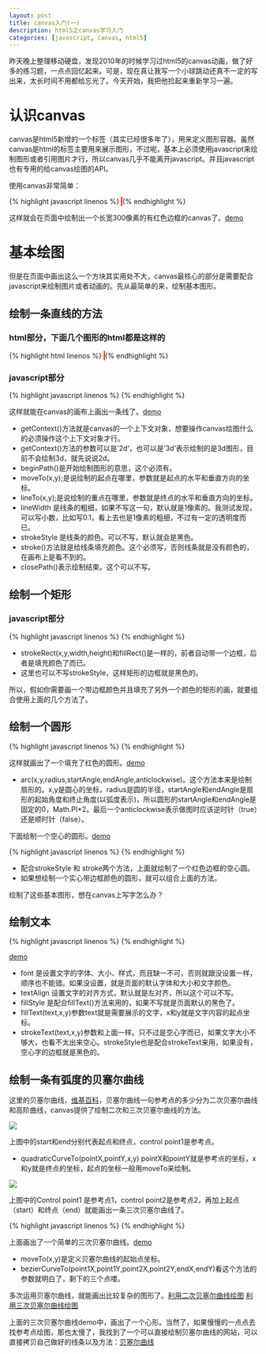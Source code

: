 ```yaml
---
layout: post
title: canvas入门(一)
description: html5之canvas学习入门
categories: [javascript, canvas, html5]
---
```

昨天晚上整理移动硬盘，发现2010年的时候学习过html5的canvas动画，做了好多的练习题，一点点回忆起来。可是，现在真让我写一个小球跳动还真不一定的写出来，太长时间不用都给忘光了。今天开始，我把他捡起来重新学习一遍。

# 认识canvas

canvas是html5新增的一个标签（其实已经很多年了），用来定义图形容器。虽然canvas是html的标签主要用来展示图形，不过呢，基本上必须使用javascript来绘制图形或者引用图片才行，所以canvas几乎不能离开javascript。并且javascript也有专用的给canvas绘图的API。

使用canvas非常简单：

{% highlight javascript linenos %}
<canvas width='300' height='300px' style='border: 1px solid red;'></canvas>
{% endhighlight %}

这样就会在页面中绘制出一个长宽300像素的有红色边框的canvas了。[demo](http://woaixiangbao.github.io/demo/20160825/canvas-demo1.html)

# 基本绘图

但是在页面中画出这么一个方块其实用处不大，canvas最核心的部分是需要配合javascript来绘制图片或者动画的。先从最简单的来，绘制基本图形。

## 绘制一条直线的方法

### html部分，下面几个图形的html都是这样的
{% highlight html linenos %}
<canvas id='canvas' width='300' height='300px' style='border: 1px solid red;'></canvas>
{% endhighlight %}
### javascript部分
{% highlight javascript linenos %}
    <script>
        var canvas = document.querySelector('#canvas');
        if(canvas.getContext){
           var ctx = canvas.getContext('2d');
        }
        ctx.beginPath();
        ctx.moveTo(20,20);
        ctx.lineTo(50,50);
        ctx.lineWidth = 1;
        ctx.strokeStyle = 'red';
        ctx.stroke();
        ctx.closePath();
    </script>
{% endhighlight %}

这样就能在canvas的画布上画出一条线了。[demo](http://woaixiangbao.github.io/demo/20160825/canvas-demo2.html)

* getContext()方法就是canvas的一个上下文对象，想要操作canvas绘图什么的必须操作这个上下文对象才行。
* getContext()方法的参数可以是’2d‘，也可以是’3d‘表示绘制的是3d图形，目前不会绘制3d，就先说说2d。
* beginPath()是开始绘制图形的意思，这个必须有。
* moveTo(x,y);是说绘制的起点在哪里，参数就是起点的水平和垂直方向的坐标。
* lineTo(x,y);是说绘制的重点在哪里，参数就是终点的水平和垂直方向的坐标。
* lineWidth 是线条的粗细，如果不写这一句，默认就是1像素的。我测试发现，可以写小数，比如写0.1，看上去也是1像素的粗细，不过有一定的透明度而已。
* strokeStyle 是线条的颜色。可以不写，默认就会是黑色。
* stroke()方法就是给线条填充颜色。这个必须写，否则线条就是没有颜色的，在画布上是看不到的。
* closePath()表示绘制结束。这个可以不写。

## 绘制一个矩形

### javascript部分

{% highlight javascript linenos %}
    <script>
        var canvas = document.querySelector('#canvas');
            if(canvas.getContext){
               var ctx = canvas.getContext('2d');
            }

            ctx.fillStyle = 'yellow';
            ctx.fillRect(50,50,200,100);
    </script>
{% endhighlight %}

这样就能在canvas的画布上画出一个实心的矩形了。[demo](http://woaixiangbao.github.io/demo/20160825/canvas-demo3.html)

* fillStyle 是填充颜色。如果不写这个，那默认填充的就是黑色。
* fillRect(x,y,width,height)是绘制矩形的方法，x是左上角的水平坐标，y是左上角的垂直坐标，width和hegiht分别是矩形的宽和高

如果想画一个空心的矩形是这样的：[demo](http://woaixiangbao.github.io/demo/20160825/canvas-demo4.html)

{% highlight javascript linenos %}
    <script>
        var canvas = document.querySelector('#canvas');
            if(canvas.getContext){
               var ctx = canvas.getContext('2d');
            }
            ctx.strokeStyle = 'red';
            ctx.strokeRect(30,40,50,90);
    </script>
{% endhighlight %}

* strokeRect(x,y,width,height)和fillRect()是一样的，前者自动带一个边框，后者是填充颜色了而已。
* 这里也可以不写strokeStyle，这样矩形的边框就是黑色的。

所以，假如你需要画一个带边框颜色并且填充了另外一个颜色的矩形的画，就要组合使用上面的几个方法了。

## 绘制一个圆形

{% highlight javascript linenos %}
    <script>
        var canvas = document.querySelector('#canvas');
            if(canvas.getContext){
               var ctx = canvas.getContext('2d');
            }
            ctx.beginPath();
            ctx.arc(60,60,50,0,Math.PI * 2,true);
            ctx.fillStyle = 'red';
            ctx.fill();
    </script>
{% endhighlight %}

这样就画出了一个填充了红色的圆形。[demo](http://woaixiangbao.github.io/demo/20160825/canvas-demo5.html)

* arc(x,y,radius,startAngle,endAngle,anticlockwise)。这个方法本来是绘制扇形的。x,y是圆心的坐标，radius是圆的半径，startAngle和endAngle是扇形的起始角度和终止角度(以弧度表示)，所以圆形的startAngle和endAngle是固定的0，Math.PI*2。最后一个anticlockwise表示做图时应该逆时针（true）还是顺时针（false）。

下面绘制一个空心的圆形。[demo](http://woaixiangbao.github.io/demo/20160825/canvas-demo6.html)

{% highlight javascript linenos %}
    <script>
        var canvas = document.querySelector('#canvas');
            if(canvas.getContext){
               var ctx = canvas.getContext('2d');
            }
            ctx.beginPath();
            ctx.arc(60,60,50,0,Math.PI * 2,true);
            ctx.strokeStyle = 'red';
            ctx.stroke();
    </script>
{% endhighlight %}

* 配合strokeStyle 和 stroke两个方法，上面就绘制了一个红色边框的空心圆。
* 如果想绘制一个实心带边框颜色的圆形，就可以组合上面的方法。

绘制了这些基本图形，想在canvas上写字怎么办？

## 绘制文本

{% highlight javascript linenos %}
    <script>
        var canvas = document.querySelector('#canvas');
            if(canvas.getContext){
               var ctx = canvas.getContext('2d');
            }
            ctx.font = 'Bold 52px Arial';
            ctx.textAlign = 'left';
            ctx.fillStyle = 'blue';
            ctx.fillText('简庆',10,50);
            ctx.strokeStyle = 'red';
            ctx.strokeText('简庆',10,100);
    </script>
{% endhighlight %}

[demo](http://woaixiangbao.github.io/demo/20160825/canvas-demo7.html)

* font 是设置文字的字体、大小、样式，而且缺一不可，否则就跟没设置一样，顺序也不能错。如果没设置，就是页面的默认字体和大小和文字颜色。
* textAlign 设置文字的对齐方式，默认就是左对齐，所以这个可以不写。
* fillStyle 是配合fillText()方法来用的，如果不写就是页面默认的黑色了。
* fillText(text,x,y)参数text就是需要展示的文字，x和y就是文字内容的起点坐标。
* strokeText(text,x,y)参数和上面一样。只不过是空心字而已，如果文字大小不够大，也看不太出来空心。strokeStyle也是配合strokeText来用，如果没有，空心字的边框就是黑色的。

## 绘制一条有弧度的贝塞尔曲线

这里的贝塞尔曲线，[维基百科](https://zh.wikipedia.org/wiki/%E8%B2%9D%E8%8C%B2%E6%9B%B2%E7%B7%9A)，贝塞尔曲线一句参考点的多少分为二次贝塞尔曲线和高阶曲线，canvas提供了绘制二次和三次贝塞尔曲线的方法。

<img src="http://woaixiangbao.github.io/images/20160825/bezierCurveTo2.jpg" >

上图中的start和end分别代表起点和终点，control point1是参考点。

* quadraticCurveTo(pointX,pointY,x,y) pointX和pointY就是参考点的坐标，x和y就是终点的坐标，起点的坐标一般用moveTo来绘制。

<img src="http://woaixiangbao.github.io/images/20160825/bezierCurveTo3.png" >

上图中的Control point1 是参考点1，control point2是参考点2，再加上起点（start）和终点（end）就能画出一条三次贝塞尔曲线了。


{% highlight javascript linenos %}
    <script>
        var canvas = document.querySelector('#canvas');
            if(canvas.getContext){
               var ctx = canvas.getContext('2d');
            }
            ctx.beginPath();
            ctx.moveTo(113, 41);
            ctx.bezierCurveTo(99, 199, 296, 294, 271, 138);
            ctx.stroke();
    </script>
{% endhighlight %}

上面画出了一个简单的三次贝塞尔曲线。[demo](http://woaixiangbao.github.io/demo/20160825/canvas-demo8.html)

* moveTo(x,y)是定义贝塞尔曲线的起始点坐标。
* bezierCurveTo(point1X,point1Y,point2X,point2Y,endX,endY)看这个方法的参数就明白了，剩下的三个点喽。

多次运用贝塞尔曲线，就能画出比较复杂的图形了。[利用二次贝塞尔曲线绘图](http://woaixiangbao.github.io/demo/20160825/canvas-demo9.html)
[利用三次贝塞尔曲线绘图](http://woaixiangbao.github.io/demo/20160825/canvas-demo10.html)

上面的三次贝塞尔曲线demo中，画出了一个心形。当然了，如果慢慢的一点点去找参考点绘图，那也太慢了，我找到了一个可以直接绘制贝塞尔曲线的网站，可以直接拷贝自己做好的线条以及方法：[贝塞尔曲线](http://www.victoriakirst.com/beziertool/)